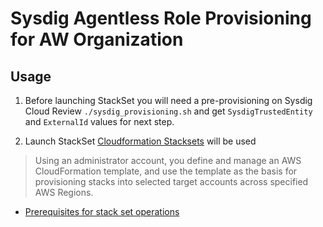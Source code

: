 # Sysdig Agentless Role Provisioning for AW Organization

## Usage

1. Before launching StackSet you will need a pre-provisioning on Sysdig Cloud
Review `./sysdig_provisioning.sh` and get `SysdigTrustedEntity` and `ExternalId` values for next step.

2. Launch StackSet
[Cloudformation Stacksets](https://docs.aws.amazon.com/AWSCloudFormation/latest/UserGuide/what-is-cfnstacksets.html) will be used
>  Using an administrator account, you define and manage an AWS CloudFormation template, and use the template as the basis for provisioning stacks into selected target accounts across specified AWS Regions.

- [Prerequisites for stack set operations](https://docs.aws.amazon.com/AWSCloudFormation/latest/UserGuide/stacksets-prereqs.html)